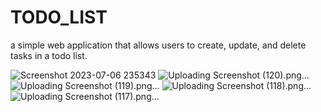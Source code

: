 # TODO_LIST
a simple web application that allows users to create, update, and delete tasks in a todo list.

![Screenshot 2023-07-06 235343](https://github.com/Suresh-1516/TODO_LIST/assets/112805852/840a9fa1-93b1-4b5a-8586-8afccef7c180)
![Uploading Screenshot (120).png…]()
![Uploading Screenshot (119).png…]()
![Uploading Screenshot (118).png…]()
![Uploading Screenshot (117).png…]()
